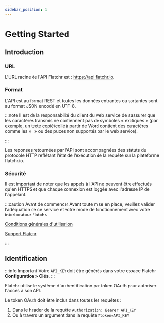 ```yaml
---
sidebar_position: 1
---
```


# Getting Started

## Introduction

### URL

L'URL racine de l'API Flatchr est : https://api.flatchr.io.

### Format
L'API est au format REST et toutes les données entrantes ou sortantes sont au format JSON encodé en UTF-8.

:::note
Il est de la responsabilité du client du web service de s’assurer que les caractères transmis ne contiennent pas de symboles « exotiques » (par exemple, un texte copié/collé à partir de Word contient des caractères comme les « ‘ » ou des puces non supportés par le web service).

:::

Les reponses retournées par l'API sont accompagnées des statuts du protocole HTTP reflétant l’état de l’exécution de la requête sur la plateforme flatchr.io.


### Sécurité
Il est important de noter que les appels à l'API ne peuvent être effectués qu'en HTTPS et que chaque connexion est loggée avec l'adresse IP de l'appelant.

:::caution Avant de commencer
Avant toute mise en place, veuillez valider l’adéquation de ce service et votre mode de fonctionnement avec votre interlocuteur Flatchr.

[Conditions générales d'utilisation](https://flatchr.io/cgu)

[Support Flatchr](mailto:support@flatchr.io)

:::

## Identification
:::info Important
Votre `API_KEY` doit être générés dans votre espace Flatchr **Configuration > Clés**.
:::


Flatchr utilise le système d'authentification par token OAuth pour autoriser l'accès à son API. 

Le token OAuth doit être inclus dans toutes les requêtes :

1. Dans le header de la requête
` Authorization: Bearer API_KEY `
2. Ou à travers un argument dans la requête `?token=API_KEY`


